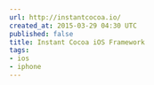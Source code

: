 ```yaml
---
url: http://instantcocoa.io/
created_at: 2015-03-29 04:30 UTC
published: false
title: Instant Cocoa iOS Framework
tags:
- ios
- iphone
---
```



